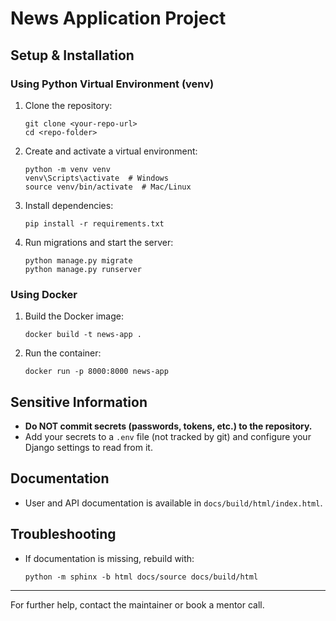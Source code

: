 # News Application Project

## Setup & Installation

### Using Python Virtual Environment (venv)
1. Clone the repository:
   ```
   git clone <your-repo-url>
   cd <repo-folder>
   ```
2. Create and activate a virtual environment:
   ```
   python -m venv venv
   venv\Scripts\activate  # Windows
   source venv/bin/activate  # Mac/Linux
   ```
3. Install dependencies:
   ```
   pip install -r requirements.txt
   ```
4. Run migrations and start the server:
   ```
   python manage.py migrate
   python manage.py runserver
   ```

### Using Docker
1. Build the Docker image:
   ```
   docker build -t news-app .
   ```
2. Run the container:
   ```
   docker run -p 8000:8000 news-app
   ```

## Sensitive Information
- **Do NOT commit secrets (passwords, tokens, etc.) to the repository.**
- Add your secrets to a `.env` file (not tracked by git) and configure your Django settings to read from it.

## Documentation
- User and API documentation is available in `docs/build/html/index.html`.

## Troubleshooting
- If documentation is missing, rebuild with:
  ```
  python -m sphinx -b html docs/source docs/build/html
  ```

---
For further help, contact the maintainer or book a mentor call.
